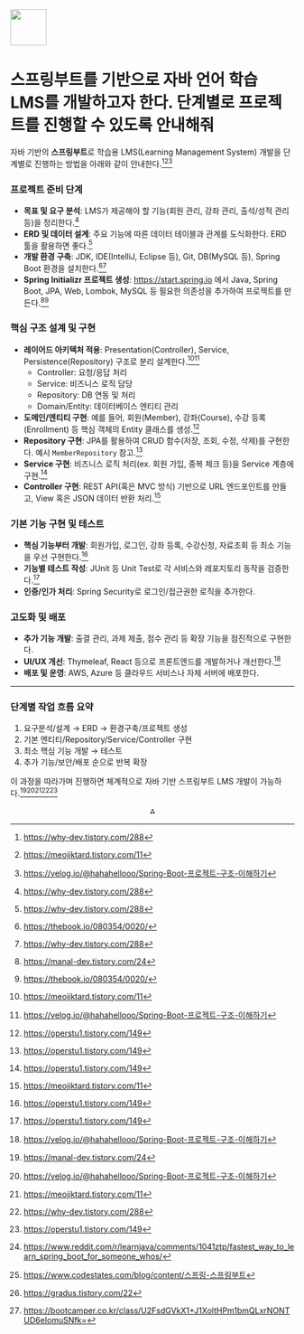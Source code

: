 <img src="https://r2cdn.perplexity.ai/pplx-full-logo-primary-dark%402x.png" style="height:64px;margin-right:32px"/>

# 스프링부트를 기반으로 자바 언어 학습 LMS를 개발하고자 한다. 단계별로 프로젝트를 진행할 수 있도록 안내해줘

자바 기반의 **스프링부트**로 학습용 LMS(Learning Management System) 개발을 단계별로 진행하는 방법을 아래와 같이 안내한다.[^1][^3][^5]

### 프로젝트 준비 단계

- **목표 및 요구 분석**: LMS가 제공해야 할 기능(회원 관리, 강좌 관리, 출석/성적 관리 등)을 정리한다.[^1]
- **ERD 및 데이터 설계**: 주요 기능에 따른 데이터 테이블과 관계를 도식화한다. ERD 툴을 활용하면 좋다.[^1]
- **개발 환경 구축**: JDK, IDE(IntelliJ, Eclipse 등), Git, DB(MySQL 등), Spring Boot 환경을 설치한다.[^6][^1]
- **Spring Initializr 프로젝트 생성**: https://start.spring.io 에서 Java, Spring Boot, JPA, Web, Lombok, MySQL 등 필요한 의존성을 추가하여 프로젝트를 만든다.[^4][^6]


### 핵심 구조 설계 및 구현

- **레이어드 아키텍처 적용**: Presentation(Controller), Service, Persistence(Repository) 구조로 분리 설계한다.[^3][^5]
    - Controller: 요청/응답 처리
    - Service: 비즈니스 로직 담당
    - Repository: DB 연동 및 처리
    - Domain/Entity: 데이터베이스 엔티티 관리
- **도메인/엔티티 구현**: 예를 들어, 회원(Member), 강좌(Course), 수강 등록(Enrollment) 등 핵심 객체의 Entity 클래스를 생성.[^7]
- **Repository 구현**: JPA를 활용하여 CRUD 함수(저장, 조회, 수정, 삭제)를 구현한다. 예시 `MemberRepository` 참고.[^7]
- **Service 구현**: 비즈니스 로직 처리(ex. 회원 가입, 중복 체크 등)을 Service 계층에 구현.[^7]
- **Controller 구현**: REST API(혹은 MVC 방식) 기반으로 URL 엔드포인트를 만들고, View 혹은 JSON 데이터 반환 처리.[^3]


### 기본 기능 구현 및 테스트

- **핵심 기능부터 개발**: 회원가입, 로그인, 강좌 등록, 수강신청, 자료조회 등 최소 기능을 우선 구현한다.[^7]
- **기능별 테스트 작성**: JUnit 등 Unit Test로 각 서비스와 레포지토리 동작을 검증한다.[^7]
- **인증/인가 처리**: Spring Security로 로그인/접근권한 로직을 추가한다.


### 고도화 및 배포

- **추가 기능 개발**: 출결 관리, 과제 제출, 점수 관리 등 확장 기능을 점진적으로 구현한다.
- **UI/UX 개선**: Thymeleaf, React 등으로 프론트엔드를 개발하거나 개선한다.[^5]
- **배포 및 운영**: AWS, Azure 등 클라우드 서비스나 자체 서버에 배포한다.

***

### 단계별 작업 흐름 요약

1. 요구분석/설계 → ERD → 환경구축/프로젝트 생성
2. 기본 엔티티/Repository/Service/Controller 구현
3. 최소 핵심 기능 개발 → 테스트
4. 추가 기능/보안/배포 순으로 반복 확장

이 과정을 따라가며 진행하면 체계적으로 자바 기반 스프링부트 LMS 개발이 가능하다.[^4][^5][^3][^1][^7]
<span style="display:none">[^10][^2][^8][^9]</span>

<div style="text-align: center">⁂</div>

[^1]: https://why-dev.tistory.com/288

[^2]: https://www.codestates.com/blog/content/스프링-스프링부트

[^3]: https://meojiktard.tistory.com/11

[^4]: https://manal-dev.tistory.com/24

[^5]: https://velog.io/@hahahellooo/Spring-Boot-프로젝트-구조-이해하기

[^6]: https://thebook.io/080354/0020/

[^7]: https://operstu1.tistory.com/149

[^8]: https://gradus.tistory.com/22

[^9]: https://bootcamper.co.kr/class/U2FsdGVkX1+J1XoltHPm1bmQLxrNONTUD6eIomuSNfk=

[^10]: https://www.reddit.com/r/learnjava/comments/1041ztp/fastest_way_to_learn_spring_boot_for_someone_whos/

